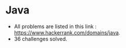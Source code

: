 # Java
+ All problems are listed in this link : https://www.hackerrank.com/domains/java.
+ 36 challenges solved.